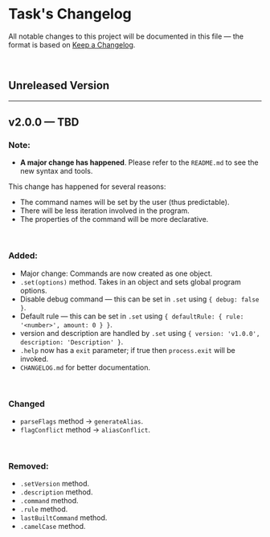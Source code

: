 # **Task's Changelog**
All notable changes to this project will be documented in this file — the format is based on [Keep a Changelog](https://keepachangelog.com/en/1.0.0/).

&nbsp;

## Unreleased Version

---

## v2.0.0 — TBD
### Note:
- **A major change has happened**. Please refer to the `README.md` to see the new syntax and tools.

This change has happened for several reasons:
- The command names will be set by the user (thus predictable).
- There will be less iteration involved in the program.
- The properties of the command will be more declarative.

&nbsp;

### Added:
- Major change: Commands are now created as one object.
- `.set(options)` method. Takes in an object and sets global program options.
- Disable debug command — this can be set in `.set` using `{ debug: false }`.
- Default rule — this can be set in `.set` using `{ defaultRule: { rule: '<number>', amount: 0 } }`.
- version and description are handled by `.set` using `{ version: 'v1.0.0', description: 'Description' }`.
- `.help` now has a `exit` parameter; if true then `process.exit` will be invoked.
- `CHANGELOG.md` for better documentation.

&nbsp;

### Changed
- `parseFlags` method -> `generateAlias`.
- `flagConflict` method -> `aliasConflict`.
  
&nbsp;

### Removed:
- `.setVersion` method.
- `.description` method.
- `.command` method.
- `.rule` method.
- `lastBuiltCommand` method.
- `.camelCase` method.